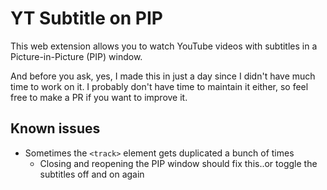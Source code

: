 # YT Subtitle on PIP

This web extension allows you to watch YouTube videos with subtitles in a Picture-in-Picture (PIP) window.

And before you ask, yes, I made this in just a day since I didn't have much time to work on it.
I probably don't have time to maintain it either, so feel free to make a PR if you want to improve it.

## Known issues

- Sometimes the `<track>` element gets duplicated a bunch of times
  - Closing and reopening the PIP window should fix this..or toggle the subtitles off and on again
